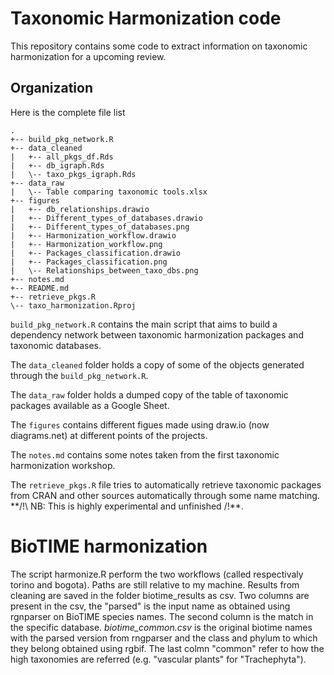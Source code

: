# Taxonomic Harmonization code

This repository contains some code to extract information on taxonomic harmonization for a upcoming review.

## Organization

Here is the complete file list

```
.
+-- build_pkg_network.R
+-- data_cleaned
|   +-- all_pkgs_df.Rds
|   +-- db_igraph.Rds
|   \-- taxo_pkgs_igraph.Rds
+-- data_raw
|   \-- Table comparing taxonomic tools.xlsx
+-- figures
|   +-- db_relationships.drawio
|   +-- Different_types_of_databases.drawio
|   +-- Different_types_of_databases.png
|   +-- Harmonization_workflow.drawio
|   +-- Harmonization_workflow.png
|   +-- Packages_classification.drawio
|   +-- Packages_classification.png
|   \-- Relationships_between_taxo_dbs.png
+-- notes.md
+-- README.md
+-- retrieve_pkgs.R
\-- taxo_harmonization.Rproj
```

`build_pkg_network.R` contains the main script that aims to build a dependency network between taxonomic harmonization packages and taxonomic databases.

The `data_cleaned` folder holds a copy of some of the objects generated through the `build_pkg_network.R`.

The `data_raw` folder holds a dumped copy of the table of taxonomic packages available as a Google Sheet.

The `figures` contains different figues made using draw.io (now diagrams.net) at different points of the projects.

The `notes.md` contains some notes taken from the first taxonomic harmonization workshop.

The `retrieve_pkgs.R` file tries to automatically retrieve taxonomic packages from CRAN and other sources automatically through some name matching. **/!\ NB: This is highly experimental and unfinished /!\**.

# BioTIME harmonization
The script harmonize.R perform the two workflows (called respectivaly torino and bogota). Paths are still relative to my machine. 
Results from cleaning are saved in the folder biotime_results as csv. Two columns are present in the csv, the "parsed" is the input name as obtained using rgnparser on BioTIME species names. The second column is the match in the specific database.
*biotime_common.csv* is the original biotime names with the parsed version from rngparser and the class and phylum to which they belong obtained using rgbif. The last colmn "common" refer to how the high taxonomies are referred (e.g. "vascular plants" for "Trachephyta").
